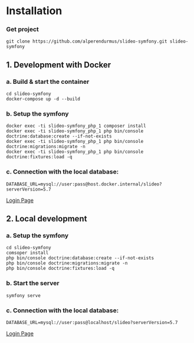 # Installation

### Get project
```shell script
git clone https://github.com/alperendurmus/slideo-symfony.git slideo-symfony
```

## 1. Development with Docker

### a. Build & start the container
```shell script
cd slideo-symfony
docker-compose up -d --build
```

### b. Setup the symfony
```shell script
docker exec -ti slideo-symfony_php_1 composer install
docker exec -ti slideo-symfony_php_1 php bin/console doctrine:database:create --if-not-exists
docker exec -ti slideo-symfony_php_1 php bin/console doctrine:migrations:migrate -n 
docker exec -ti slideo-symfony_php_1 php bin/console doctrine:fixtures:load -q
```

### c. Connection with the local database:
```shell script
DATABASE_URL=mysql://user:pass@host.docker.internal/slideo?serverVersion=5.7
```

[Login Page](http://localhost:8000/login)

## 2. Local development

### a. Setup the symfony
```shell script
cd slideo-symfony
comsoper install
php bin/console doctrine:database:create --if-not-exists
php bin/console doctrine:migrations:migrate -n 
php bin/console doctrine:fixtures:load -q
```

### b. Start the server
```shell script
symfony serve
```

### c. Connection with the local database:
```shell script
DATABASE_URL=mysql://user:pass@localhost/slideo?serverVersion=5.7
```

[Login Page](http://localhost:8000/login)